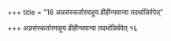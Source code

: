 +++
title = "16 अन्नसंस्कर्तारमाहूय व्रीहीन्यवान्वा तदर्थान्निर्वपेत्"

+++
अन्नसंस्कर्तारमाहूय व्रीहीन्यवान्वा तदर्थान्निर्वपेत् १६